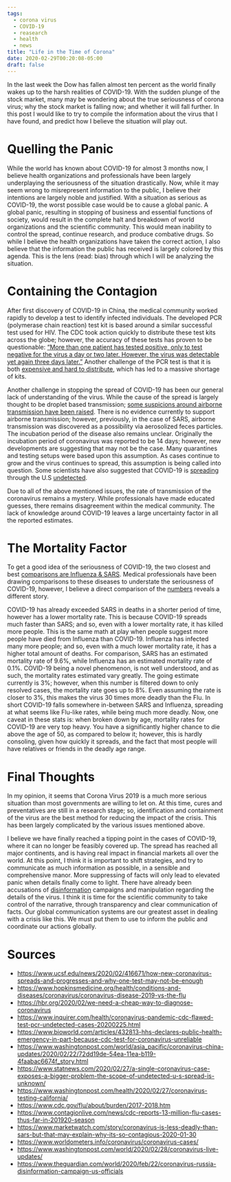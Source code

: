 ```yaml
---
tags:
  - corona virus
  - COVID-19
  - reasearch
  - health
  - news
title: "Life in the Time of Corona"
date: 2020-02-29T00:20:08-05:00
draft: false
---
```


In the last week the Dow has fallen almost ten percent as the world finally wakes up to the harsh realities of COVID-19. With the sudden plunge of the stock market, many may be wondering about the true seriousness of corona virus; why the stock market is falling now; and whether it will fall further. In this post I would like to try to compile the information about the virus that I have found, and predict how I believe the situation will play out.

# Quelling the Panic

While the world has known about COVID-19 for almost 3 months now, I believe health organizations and professionals have been largely underplaying the seriousness of the situation drastically. Now, while it may seem wrong to misrepresent information to the public, I believe their intentions are largely noble and justified. With a situation as serious as COVID-19, the worst possible case would be to cause a global panic. A global panic, resulting in stopping of business and essential functions of society, would result in the complete halt and breakdown of world organizations and the scientific community. This would mean inability to control the spread, continue research, and produce combative drugs. So while I believe the health organizations have taken the correct action, I also believe that the information the public has received is largely colored by this agenda. This is the lens (read: bias) through which I will be analyzing the situation.

# Containing the Contagion 

After first discovery of COVID-19 in China, the medical community worked rapidly to develop a test to identify infected individuals. The developed PCR (polymerase chain reaction) test kit is based around a similar successful test used for HIV. The CDC took action quickly to distribute these test kits across the globe; however, the accuracy of these tests has proven to be questionable: [“More than one patient has tested positive, only to test negative for the virus a day or two later. However, the virus was detectable yet again three days later.”](https://www.bioworld.com/articles/432813-hhs-declares-public-health-emergency-in-part-because-cdc-test-for-coronavirus-unreliable) Another challenge of the PCR test is that it is both [expensive and hard to distribute](https://hbr.org/2020/02/we-need-a-cheap-way-to-diagnose-coronavirus), which has led to a massive shortage of kits.

Another challenge in stopping the spread of COVID-19 has been our general lack of understanding of the virus. While the cause of the spread is largely thought to be droplet based transmission; [some suspicions around airborne transmission have been raised](https://www.hopkinsmedicine.org/health/conditions-and-diseases/coronavirus/coronavirus-disease-2019-vs-the-flu). There is no evidence currently to support airborne transmission; however, previously, in the case of SARS, airborne transmission was discovered as a possibility via aerosolized feces particles. The incubation period of the disease also remains unclear. Originally the incubation period of coronavirus was reported to be 14 days; however, new developments are suggesting that may not be the case. Many quarantines and testing setups were based upon this assumption. As cases continue to grow and the virus continues to spread, this assumption is being called into question. Some scientists have also suggested that COVID-19 is [spreading](https://www.statnews.com/2020/02/27/a-single-coronavirus-case-exposes-a-bigger-problem-the-scope-of-undetected-u-s-spread-is-unknown/) through the U.S [undetected](https://www.washingtonpost.com/world/2020/02/28/coronavirus-live-updates/).

Due to all of the above mentioned issues, the rate of transmission of the coronavirus remains a mystery. While professionals have made educated guesses, there remains disagreement within the medical community. The lack of knowledge around COVID-19 leaves a large uncertainty factor in all the reported estimates.

# The Mortality Factor

To get a good idea of the seriousness of COVID-19, the two closest and best [comparisons are Influenza & SARS](https://www.marketwatch.com/story/coronavirus-is-less-deadly-than-sars-but-that-may-explain-why-its-so-contagious-2020-01-30). Medical professionals have been drawing comparisons to these diseases to understate the seriousness of COVID-19, however, I believe a direct comparison of the [numbers](https://www.worldometers.info/coronavirus/coronavirus-cases/) reveals a different story.

COVID-19 has already exceeded SARS in deaths in a shorter period of time, however has a lower mortality rate. This is because COVID-19 spreads much faster than SARS; and so, even with a lower mortality rate, it has killed more people. This is the same math at play when people suggest more people have died from Influenza than COVID-19. Influenza has infected many more people; and so, even with a much lower mortality rate, it has a higher total amount of deaths. For comparison, SARS has an estimated mortality rate of 9.6%, while Influenza has an estimated mortality rate of 0.1%. COVID-19 being a novel phenomenon, is not well understood, and as such, the mortality rates estimated vary greatly. The going estimate currently is 3%; however, when this number is filtered down to only resolved cases, the mortality rate goes up to 8%. Even assuming the rate is closer to 3%, this makes the virus 30 times more deadly than the Flu. In short COVID-19 falls somewhere in-between SARS and Influenza, spreading at what seems like Flu-like rates, while being much more deadly. Now, one caveat in these stats is: when broken down by age, mortality rates for COVID-19 are very top heavy. You have a significantly higher chance to die above the age of 50, as compared to below it; however, this is hardly consoling, given how quickly it spreads, and the fact that most people will have relatives or friends in the deadly age range.

# Final Thoughts

In my opinion, it seems that Corona Virus 2019 is a much more serious situation than most governments are willing to let on. At this time, cures and preventatives are still in a research stage; so, identification and containment of the virus are the best method for reducing the impact of the crisis. This has been largely complicated by the various issues mentioned above.

I believe we have finally reached a tipping point in the cases of COVID-19, where it can no longer be feasibly covered up. The spread has reached all major continents, and is having real impact in financial markets all over the world. At this point, I think it is important to shift strategies, and try to communicate as much information as possible, in a sensible and comprehensive manor. More suppressing of facts will only lead to elevated panic when details finally come to light. There have already been accusations of [disinformation](https://www.theguardian.com/world/2020/feb/22/coronavirus-russia-disinformation-campaign-us-officials) campaigns and manipulation regarding the details of the virus. I think it is time for the scientific community to take control of the narrative, through transparency and clear communication of facts. Our global communication systems are our greatest asset in dealing with a crisis like this. We must put them to use to inform the public and coordinate our actions globally.

# Sources

* https://www.ucsf.edu/news/2020/02/416671/how-new-coronavirus-spreads-and-progresses-and-why-one-test-may-not-be-enough
* https://www.hopkinsmedicine.org/health/conditions-and-diseases/coronavirus/coronavirus-disease-2019-vs-the-flu
* https://hbr.org/2020/02/we-need-a-cheap-way-to-diagnose-coronavirus
* https://www.inquirer.com/health/coronavirus-pandemic-cdc-flawed-test-pcr-undetected-cases-20200225.html
* https://www.bioworld.com/articles/432813-hhs-declares-public-health-emergency-in-part-because-cdc-test-for-coronavirus-unreliable
* https://www.washingtonpost.com/world/asia_pacific/coronavirus-china-updates/2020/02/22/72dd19de-54ea-11ea-b119-4faabac6674f_story.html
* https://www.statnews.com/2020/02/27/a-single-coronavirus-case-exposes-a-bigger-problem-the-scope-of-undetected-u-s-spread-is-unknown/
* https://www.washingtonpost.com/health/2020/02/27/coronavirus-testing-california/
* https://www.cdc.gov/flu/about/burden/2017-2018.htm
* https://www.contagionlive.com/news/cdc-reports-13-million-flu-cases-thus-far-in-201920-season
* https://www.marketwatch.com/story/coronavirus-is-less-deadly-than-sars-but-that-may-explain-why-its-so-contagious-2020-01-30
* https://www.worldometers.info/coronavirus/coronavirus-cases/
* https://www.washingtonpost.com/world/2020/02/28/coronavirus-live-updates/
* https://www.theguardian.com/world/2020/feb/22/coronavirus-russia-disinformation-campaign-us-officials
